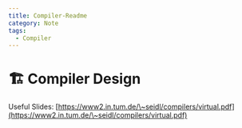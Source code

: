 ```yaml
---
title: Compiler-Readme
category: Note
tags:
  - Compiler
---
```

# 🏗️ Compiler Design

Useful Slides: [https://www2.in.tum.de/\~seidl/compilers/virtual.pdf](https://www2.in.tum.de/\~seidl/compilers/virtual.pdf)

